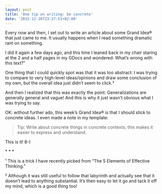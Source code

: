 ```yaml
---
layout: post
title: 'One tip on writing: be concrete'
date: '2015-12-26T23:27:51+02:00'
---
```

Every now and then, I set out to write an article about some Grand Idea®
that just came to me. It usually happens when I read something dramatic
rant on something.

I did it again a few days ago, and this time I leaned back in my chair
staring at the 2 and a half pages in my GDocs and wondered: What’s wrong
with this text?¹

One thing that I could quickly spot was that it was too abstract: I was
trying to compare to very high-level ideas/opinions and draw some
conclusion of my own, but the overall idea just didn’t seem to click.²

And then I realized that this was exactly the point: Generalizations are
generally general and vague! And this is why it just wasn’t obvious what
I was trying to say.

OK: without further ado, this week’s Grand Idea® is that I should stick
to concrete ideas. I even made a note in my template:


> Tip: Write about concrete things in concrete contexts; this makes it
> easier to express and understand.

This is it! 8-)

\* * *

¹ This is a trick I have recently picked from “The 5 Elements of
Effective Thinking.”

² Although it was still useful to follow that labyrinth and actually see
that it doesn’t lead to anything substantial. It’s then easy to let it
go and tack it off my mind, which is a good thing too!
